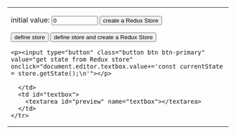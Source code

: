 
<link rel="stylesheet" href="https://maxcdn.bootstrapcdn.com/bootstrap/3.3.7/css/bootstrap.min.css" integrity="sha384-BVYiiSIFeK1dGmJRAkycuHAHRg32OmUcww7on3RYdg4Va+PmSTsz/K68vbdEjh4u" crossorigin="anonymous"/>
<link rel="stylesheet" href="styles.css" />

<style>
  h1 > a {
  font-family: Corbel;
  color: green;
  }
  h1 {
  border-bottom: 1px solid black;
  }

  tbody {
  border-color: none;
  }

</style>

<form name="editor">
  <table>
    <tr>
      <td id="buttons">
<p>initial value: <input value="0" name="reducer" size="10" type="textfield">
    <input type="button" class="button btn btn-primary" value="create a Redux Store" onclick="document.editor.textbox.value+='\nconst reducer = (state = ' + document.editor.reducer.value +') => {\n  return state;\n}\n\n'"></p>
    <p><input type="button" class="button btn btn-primary" value="define store" onclick="document.editor.textbox.value+='const store = Redux.createStore(reducer);\n'">
    <input type="button" class="button btn btn-primary" value="define store and create a Redux Store" onclick="document.editor.textbox.value+='const store = Redux.createStore(\n  (state = ' + document.editor.reducer.value +') => state\n);\n\nconst store = Redux.createStore(reducer);\n\n'"></p>

    <p><input type="button" class="button btn btn-primary" value="get state from Redux store" onclick="document.editor.textbox.value+='const currentState = store.getState();\n'"></p>
        
      </td>
      <td id="textbox">
        <textarea id="preview" name="textbox"></textarea>
      </td>
    </tr>
  </table>
</form>
